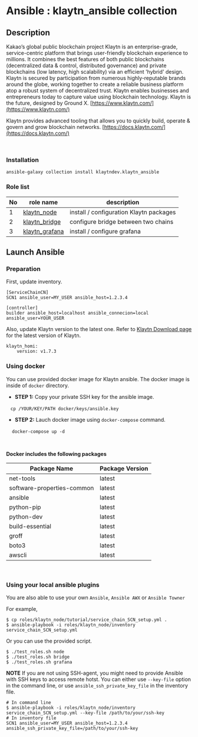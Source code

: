 
# Ansible : klaytn_ansible collection

## Description

Kakao’s global public blockchain project Klaytn is an enterprise-grade, service-centric platform that brings user-friendly blockchain experience to millions. It combines the best features of both public blockchains (decentralized data & control, distributed governance) and private blockchains (low latency, high scalability) via an efficient 'hybrid' design. Klaytn is secured by participation from numerous highly-reputable brands around the globe, working together to create a reliable business platform atop a robust system of decentralized trust. Klaytn enables businesses and entrepreneurs today to capture value using blockchain technology. Klaytn is the future, designed by Ground X. [https://www.klaytn.com/](https://www.klaytn.com/)

Klaytn provides advanced tooling that allows you to quickly build, operate & govern and grow blockchain networks. [https://docs.klaytn.com/](https://docs.klaytn.com/)

<br>

### Installation
```
ansible-galaxy collection install klaytndev.klaytn_ansible
```

### Role list
No           |   role name   |  description
------------ | ------------- | -------------
 1           |    [klaytn_node](https://github.com/klaytn/klaytn-ansible/tree/master/roles/klaytn_node)     |   install / configuration Klaytn packages
 2           |    [klaytn_bridge](https://github.com/klaytn/klaytn-ansible/tree/master/roles/klaytn_bridge)     |   configure bridge between two chains
 3           |    [klaytn_grafana](https://github.com/klaytn/klaytn-ansible/tree/master/roles/klaytn_grafana)     |   install / configure grafana

## Launch Ansible
### Preparation
First, update inventory.

```
[ServiceChainCN]
SCN1 ansible_user=MY_USER ansible_host=1.2.3.4

[controller]
builder ansible_host=localhost ansible_connecion=local ansible_user=YOUR_USER
```
Also, update Klaytn version to the latest one.
Refer to [Klaytn Download page](https://docs.klaytn.com/node/download)
for the latest version of Klaytn.

```
klaytn_homi:
    version: v1.7.3
```

### Using docker
You can use provided docker image for Klaytn ansible. The docker image is inside of `docker` directory.

* **STEP 1:**  Copy your private SSH key for the ansible image.

&nbsp;&nbsp;&nbsp;`cp /YOUR/KEY/PATH docker/keys/ansible.key`

* **STEP 2:** Lauch docker image using `docker-compose` command.

&nbsp;&nbsp;&nbsp;&nbsp;`docker-compose up -d `

<br>

**Docker includes the following packages**

Package Name               | Package Version
-------------------------- | -------------
net-tools                  | latest
software-properties-common | latest
ansible                    | latest
python-pip                 | latest
python-dev                 | latest
build-essential            | latest
groff                      | latest
boto3                      | latest
awscli                     | latest

<br>


### Using your local ansible plugins

You are also able to use your own `Ansible`, `Ansible AWX` or `Ansible Towner`

For example,
```
$ cp roles/klaytn_node/tutorial/service_chain_SCN_setup.yml .
$ ansible-playbook -i roles/klaytn_node/inventory service_chain_SCN_setup.yml
```

Or you can use the provided script.
```
$ ./test_roles.sh node
$ ./test_roles.sh bridge
$ ./test_roles.sh grafana
```

**NOTE** If you are not using SSH-agent, you might need to provide Ansible with SSH keys
to access remote hotst. You can either use `--key-file` option in the command line,
or use `ansible_ssh_private_key_file` in the inventory file.

```
# In command line
$ ansible-playbook -i roles/klaytn_node/inventory service_chain_SCN_setup.yml --key-file /path/to/your/ssh-key
# In inventory file
SCN1 ansible_user=MY_USER ansible_host=1.2.3.4 ansible_ssh_private_key_file=/path/to/your/ssh-key
```
